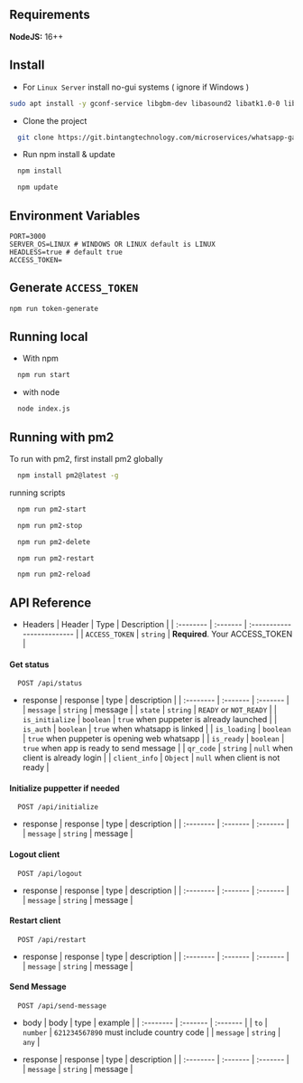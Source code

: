 
## Requirements

**NodeJS:** 16++

## Install
- For ``Linux Server`` install no-gui systems ( ignore if Windows )
```bash
sudo apt install -y gconf-service libgbm-dev libasound2 libatk1.0-0 libc6 libcairo2 libcups2 libdbus-1-3 libexpat1 libfontconfig1 libgcc1 libgconf-2-4 libgdk-pixbuf2.0-0 libglib2.0-0 libgtk-3-0 libnspr4 libpango-1.0-0 libpangocairo-1.0-0 libstdc++6 libx11-6 libx11-xcb1 libxcb1 libxcomposite1 libxcursor1 libxdamage1 libxext6 libxfixes3 libxi6 libxrandr2 libxrender1 libxss1 libxtst6 ca-certificates fonts-liberation libappindicator1 libnss3 lsb-release xdg-utils wget
```
- Clone the project

```bash
  git clone https://git.bintangtechnology.com/microservices/whatsapp-gateway.git
```

- Run npm install & update
```bash
  npm install
```
```bash
  npm update
```

## Environment Variables
```
PORT=3000
SERVER_OS=LINUX # WINDOWS OR LINUX default is LINUX
HEADLESS=true # default true
ACCESS_TOKEN=
```

## Generate ``ACCESS_TOKEN``
```bash
npm run token-generate
```

## Running local
- With npm

```bash
  npm run start
```
- with node
```bash
  node index.js
```

## Running with pm2
To run with pm2, first install pm2 globally

```bash
  npm install pm2@latest -g
```
running scripts
```bash
  npm run pm2-start
```
```bash
  npm run pm2-stop
```
```bash
  npm run pm2-delete
```
```bash
  npm run pm2-restart
```
```bash
  npm run pm2-reload
```

## API Reference
- Headers
| Header | Type     | Description                |
| :-------- | :------- | :------------------------- |
| `ACCESS_TOKEN` | `string` | **Required**. Your ACCESS_TOKEN |

#### Get status
```http
  POST /api/status
```
- response
| response | type     | description |
| :-------- | :------- | :------- |
| `message`      | `string` | message |
| `state`      | `string` | `READY` or `NOT_READY`  |
| `is_initialize`      | `boolean` | `true` when puppeter is already launched |
| `is_auth`      | `boolean` | `true` when whatsapp is linked |
| `is_loading`      | `boolean` | `true` when puppeter is opening web whatsapp |
| `is_ready`      | `boolean` | `true` when app is ready to send message |
| `qr_code`      | `string` | `null` when client is already login  |
| `client_info`      | `Object` | `null` when client is not ready |

#### Initialize puppetter if needed
```http
  POST /api/initialize
```
- response
| response | type     | description |
| :-------- | :------- | :------- |
| `message`      | `string` | message |

#### Logout client
```http
  POST /api/logout
```
- response
| response | type     | description |
| :-------- | :------- | :------- |
| `message`      | `string` | message |

#### Restart client
```http
  POST /api/restart
```
- response
| response | type     | description |
| :-------- | :------- | :------- |
| `message`      | `string` | message |

#### Send Message
```http
  POST /api/send-message
```
- body
| body | type     | example |
| :-------- | :------- | :------- |
| `to`      | `number` | `621234567890` must include country code  |
| `message` | `string` | `any` |

- response
| response | type     | description |
| :-------- | :------- | :------- |
| `message`      | `string` | message |